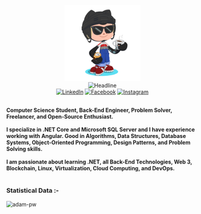 <div>
    <div align=center>
        <img src="https://raw.githubusercontent.com/AhmedFathyDev/AhmedFathyDev/main/GitHub.png" alt="GitHub Octocat Drinking a Cup of Coffee" height="200">
    </div>
    <div align=center>
        <img src="https://readme-typing-svg.herokuapp.com?color=%236FDA44&size=32&center=true&vCenter=true&width=600&height=50&lines=Hi+there+I'm+Abdelrahman;Software+Engineer;Back-End+Developer" alt="Headline" />
    </div>
    <div align=center>
        <a href="https://www.linkedin.com/in/abdelrahman-elalfy-6798ab266"><img src="https://img.shields.io/badge/Linkedin-0077b5?style=flat&logo=linkedin" alt="LinkedIn"/></a>
        <a href="https://www.facebook.com/Abdelrahman.elalfy.898"><img src="https://img.shields.io/badge/Facebook-1877F2?style=flat&logo=facebook" alt="Facebook"/></a>
        <a href="https://www.instagram.com/abdelrahman_el.alfy"><img src="https://img.shields.io/badge/Instagram-E4405F?style=flat&logo=instagram" alt="Instagram"/></a>
            <div align=left>
        <br>
        <p>
            <strong>
                Computer Science Student, Back-End Engineer, Problem Solver, Freelancer, and Open-Source Enthusiast.<br><br>
                I specialize in .NET Core and Microsoft SQL Server and I have experience working with Angular. Good in Algorithms, Data Structures, Database Systems, Object-Oriented Programming, Design Patterns, and Problem Solving skills.<br><br>
                I am passionate about learning .NET, all Back-End Technologies, Web 3, Blockchain, Linux, Virtualization, Cloud Computing, and DevOps.<br><br>
            </strong>
        </p>
    </div>
 </div>
<h3>Statistical Data :-</h3>
<p><img align="center"
    src="https://github-readme-stats.vercel.app/api/top-langs?username=adam-pw&show_icons=true&locale=en&bg_color=0d1117&text_color=ffffff&layout=compact"
    alt="adam-pw" 
    bg_color=#808080/></p>
</div>

